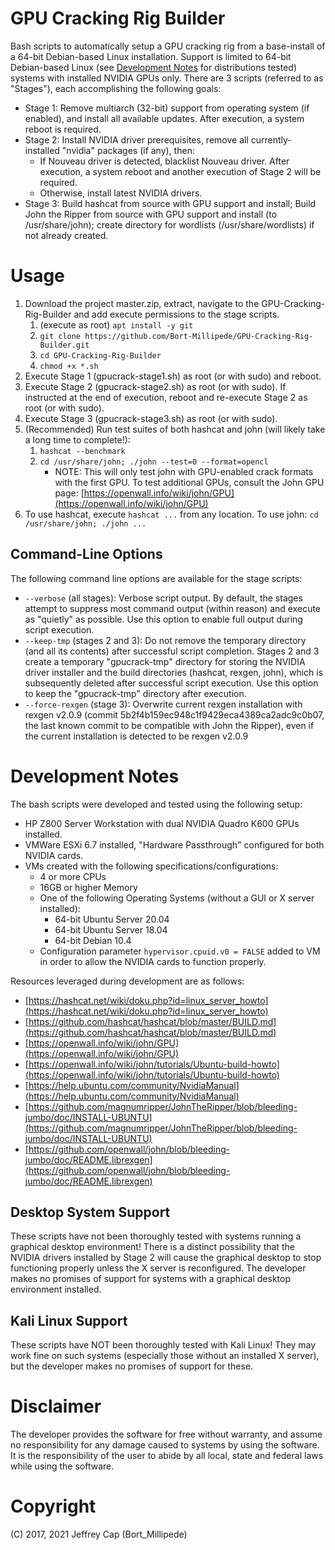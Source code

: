 # GPU Cracking Rig Builder
Bash scripts to automatically setup a GPU cracking rig from a base-install of a 64-bit Debian-based Linux installation. Support is limited to 64-bit Debian-based Linux (see [Development Notes](#development-notes) for distributions tested) systems with installed NVIDIA GPUs only. There are 3 scripts (referred to as "Stages"), each accomplishing the following goals:

* Stage 1: Remove multiarch (32-bit) support from operating system (if enabled), and install all available updates. After execution, a system reboot is required.
* Stage 2: Install NVIDIA driver prerequisites, remove all currently-installed "nvidia" packages (if any), then:
	* If Nouveau driver is detected, blacklist Nouveau driver. After execution, a system reboot and another execution of Stage 2 will be required.
	* Otherwise, install latest NVIDIA drivers.
* Stage 3: Build hashcat from source with GPU support and install; Build John the Ripper from source with GPU support and install (to /usr/share/john); create directory for wordlists (/usr/share/wordlists) if not already created.

# Usage
1. Download the project master.zip, extract, navigate to the GPU-Cracking-Rig-Builder and add execute permissions to the stage scripts.
	1. (execute as root) ```apt install -y git```
	2. ```git clone https://github.com/Bort-Millipede/GPU-Cracking-Rig-Builder.git```
	3. ```cd GPU-Cracking-Rig-Builder```
	4. ```chmod +x *.sh```
2. Execute Stage 1 (gpucrack-stage1.sh) as root (or with sudo) and reboot.
3. Execute Stage 2 (gpucrack-stage2.sh) as root (or with sudo). If instructed at the end of execution, reboot and re-execute Stage 2 as root (or with sudo).
4. Execute Stage 3 (gpucrack-stage3.sh) as root (or with sudo).
5. (Recommended) Run test suites of both hashcat and john (will likely take a long time to complete!):
	1. ```hashcat --benchmark```
	2. ```cd /usr/share/john; ./john --test=0 --format=opencl```
		* NOTE: This will only test john with GPU-enabled crack formats with the first GPU. To test additional GPUs, consult the John GPU page: [https://openwall.info/wiki/john/GPU](https://openwall.info/wiki/john/GPU)
6. To use hashcat, execute ```hashcat ...``` from any location. To use john: ```cd /usr/share/john; ./john ...```

## Command-Line Options
The following command line options are available for the stage scripts:
* ```--verbose``` (all stages): Verbose script output. By default, the stages attempt to suppress most command output (within reason) and execute as "quietly" as possible. Use this option to enable full output during script execution.
* ```--keep-tmp``` (stages 2 and 3): Do not remove the temporary directory (and all its contents) after successful script completion. Stages 2 and 3 create a temporary "gpucrack-tmp" directory for storing the NVIDIA driver installer and the build directories (hashcat, rexgen, john), which is subsequently deleted after successful script execution. Use this option to keep the "gpucrack-tmp" directory after execution.
* ```--force-rexgen``` (stage 3): Overwrite current rexgen installation with rexgen v2.0.9 (commit 5b2f4b159ec948c1f9429eca4389ca2adc9c0b07, the last known commit to be compatible with John the Ripper), even if the current installation is detected to be rexgen v2.0.9

# Development Notes
The bash scripts were developed and tested using the following setup:

* HP Z800 Server Workstation with dual NVIDIA Quadro K600 GPUs installed.
* VMWare ESXi 6.7 installed, "Hardware Passthrough" configured for both NVIDIA cards.
* VMs created with the following specifications/configurations:
	* 4 or more CPUs
	* 16GB or higher Memory
	* One of the following Operating Systems (without a GUI or X server installed):
		* 64-bit Ubuntu Server 20.04
		* 64-bit Ubuntu Server 18.04
		* 64-bit Debian 10.4
	* Configuration parameter ```hypervisor.cpuid.v0 = FALSE``` added to VM in order to allow the NVIDIA cards to function properly.

Resources leveraged during development are as follows:

* [https://hashcat.net/wiki/doku.php?id=linux_server_howto](https://hashcat.net/wiki/doku.php?id=linux_server_howto)
* [https://github.com/hashcat/hashcat/blob/master/BUILD.md](https://github.com/hashcat/hashcat/blob/master/BUILD.md)
* [https://openwall.info/wiki/john/GPU](https://openwall.info/wiki/john/GPU)
* [https://openwall.info/wiki/john/tutorials/Ubuntu-build-howto](https://openwall.info/wiki/john/tutorials/Ubuntu-build-howto)
* [https://help.ubuntu.com/community/NvidiaManual](https://help.ubuntu.com/community/NvidiaManual)
* [https://github.com/magnumripper/JohnTheRipper/blob/bleeding-jumbo/doc/INSTALL-UBUNTU](https://github.com/magnumripper/JohnTheRipper/blob/bleeding-jumbo/doc/INSTALL-UBUNTU)
* [https://github.com/openwall/john/blob/bleeding-jumbo/doc/README.librexgen](https://github.com/openwall/john/blob/bleeding-jumbo/doc/README.librexgen)

## Desktop System Support
These scripts have not been thoroughly tested with systems running a graphical desktop environment! There is a distinct possibility that the NVIDIA drivers installed by Stage 2 will cause the graphical desktop to stop functioning properly unless the X server is reconfigured. The developer makes no promises of support for systems with a graphical desktop environment installed.

## Kali Linux Support
These scripts have NOT been thoroughly tested with Kali Linux! They may work fine on such systems (especially those without an installed X server), but the developer makes no promises of support for these.

# Disclaimer
The developer provides the software for free without warranty, and assume no responsibility for any damage caused to systems by using the software. It is the responsibility of the user to abide by all local, state and federal laws while using the software.

# Copyright
(C) 2017, 2021 Jeffrey Cap (Bort_Millipede)

